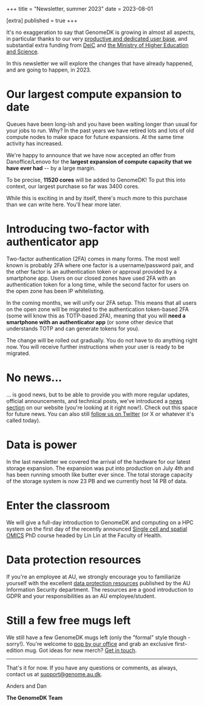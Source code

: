+++
title = "Newsletter, summer 2023"
date = 2023-08-01

[extra]
published = true
+++

It's no exaggeration to say that GenomeDK is growing in almost all aspects, in particular thanks to our very [productive and dedicated user base](@/publications.md), and substantial extra funding from [DeiC](https://deic.dk) and [the Ministry of Higher Education and Science](https://ufm.dk/en/?set_language=en).

In this newsletter we will explore the changes that have already happened, and are going to happen, in 2023.

<!-- more -->

# Our largest compute expansion to date

Queues have been long-ish and you have been waiting longer than usual for your jobs to run. Why? In the past years we have retired lots and lots of old compute nodes to make space for future expansions. At the same time activity has increased.

We're happy to announce that we have now accepted an offer from Danoffice/Lenovo for the **largest expansion of compute capacity that we have ever had** -- by a large margin.

To be precise, **11520 cores** will be added to GenomeDK! To put this into context, our largest purchase so far was 3400 cores.

While this is exciting in and by itself, there's much more to this purchase than we can write here. You'll hear more later.

# Introducing two-factor with authenticator app

Two-factor authentication (2FA) comes in many forms. The most well known is probably 2FA where one factor is a username/password pair, and the other factor is an authentication token or approval provided by a smartphone app. Users on our closed zones have used 2FA with an authentication token for a long time, while the second factor for users on the open zone has been IP whitelisting.

In the coming months, we will unify our 2FA setup. This means that all users on the open zone will be migrated to the authentication token-based 2FA (some will know this as TOTP-based 2FA), meaning that you will **need a smartphone with an authenticator app** (or some other device that understands TOTP and can generate tokens for you).

The change will be rolled out gradually. You do not have to do anything right now. You will receive further instructions when your user is ready to be migrated.

# No news...

... is good news, but to be able to provide you with more regular updates, official announcements, and technical posts, we've introduced a [news section](@/news/_index.md) on our website (you're looking at it right now!). Check out this space for future news. You can also still [follow us on Twitter](https://twitter.com/genomedk_au) (or X or whatever it's called today).

# Data is power

In the last newsletter we covered the arrival of the hardware for our latest storage expansion. The expansion was put into production on July 4th and has been running smooth like butter ever since. The total storage capacity of the storage system is now 23 PB and we currently host 14 PB of data.

# Enter the classroom

We will give a full-day introduction to GenomeDK and computing on a HPC system on the first day of the recently announced [Single cell and spatial OMICS](https://au.phd-courses.dk/CourseCatalog/ShowCourse/1249) PhD course headed by Lin Lin at the Faculty of Health.

# Data protection resources

If you're an employee at AU, we strongly encourage you to familiarize yourself with the excellent [data protection resources](https://medarbejdere.au.dk/informationssikkerhed/databeskyttelse/saerligt-om-forskning) published by the AU Information Security department. The resources are a good introduction to GDPR and your responsibilities as an AU employee/student.

# Still a few free mugs left

We still have a few GenomeDK mugs left (only the "formal" style though - sorry!). You're welcome to [pop by our office](@/help.md) and grab an exclusive first-edition mug. Got ideas for new merch? [Get in touch](mailto:support@genome.au.dk).

---

That's it for now. If you have any questions or comments, as always,
contact us at <support@genome.au.dk>.

Anders and Dan

**The GenomeDK Team**
